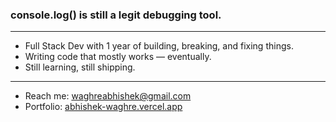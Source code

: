 ### console.log() is still a legit debugging tool.
---

- Full Stack Dev with 1 year of building, breaking, and fixing things.
- Writing code that mostly works — eventually.
- Still learning, still shipping.
  
---

- Reach me: [waghreabhishek@gmail.com](mailto:waghreabhishek@gmail.com)
- Portfolio: [abhishek-waghre.vercel.app](https://abhishek-waghre.vercel.app/)


